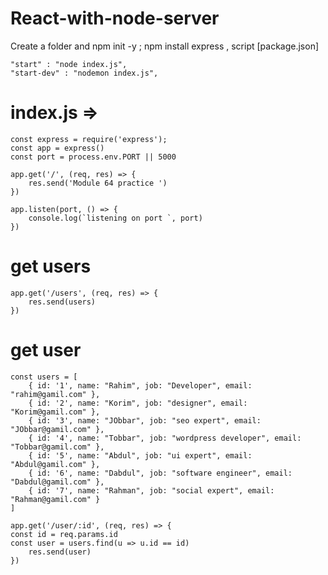 # React-with-node-server 


Create a folder and npm init -y ; npm install express , script  [package.json] 

    "start" : "node index.js",
    "start-dev" : "nodemon index.js",

# index.js => 

    const express = require('express');
    const app = express()
    const port = process.env.PORT || 5000

    app.get('/', (req, res) => {
        res.send('Module 64 practice ')
    })

    app.listen(port, () => {
        console.log(`listening on port `, port)
    })


# get users 

    app.get('/users', (req, res) => {
        res.send(users)
    })

# get user 

    const users = [
        { id: '1', name: "Rahim", job: "Developer", email: "rahim@gamil.com" },
        { id: '2', name: "Korim", job: "designer", email: "Korim@gamil.com" },
        { id: '3', name: "JObbar", job: "seo expert", email: "JObbar@gamil.com" },
        { id: '4', name: "Tobbar", job: "wordpress developer", email: "Tobbar@gamil.com" },
        { id: '5', name: "Abdul", job: "ui expert", email: "Abdul@gamil.com" },
        { id: '6', name: "Dabdul", job: "software engineer", email: "Dabdul@gamil.com" },
        { id: '7', name: "Rahman", job: "social expert", email: "Rahman@gamil.com" }
    ]

    app.get('/user/:id', (req, res) => {
    const id = req.params.id
    const user = users.find(u => u.id == id)
        res.send(user)
    })


    


